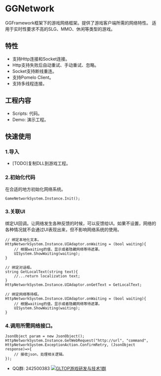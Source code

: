 # GGNetwork

GGFramework框架下的游戏网络框架。提供了游戏客户端所需的网络特性。
适用于实时性要求不高的SLG、MMO、休闲等类型的游戏。

## 特性
* 支持Http连接和Socket连接。
* Http支持失败后自动重试、手动重试、忽略。
* Socket支持断线重连。
* 支持Pomelo Client。
* 支持多线程连接。

## 工程内容
* Scripts: 代码。
* Demo: 演示工程。

## 快速使用
### 1.导入
* [TODO]复制DLL到游戏工程。

### 2.初始化代码
在合适的地方初始化网络系统。

```
GameNetworkSystem.Instance.Init();
```

### 3.关联UI
绑定UI回调。让网络发生各种反馈的时候，可以反馈给UI。如果不设置，网络的各种情况就不会通过UI表现出来，但不影响网络系统的使用。

```
// 绑定本地化文本。
HttpNetworkSystem.Instance.UIAdaptor.onWaiting = (bool waiting){
	// 根据waiting的值，显示或者隐藏网络等待遮罩。
	UISystem.ShowWaiting(waiting);
}

// 绑定对话框。
string GetLocalText(string text){
	//...return localization text;
}
HttpNetworkSystem.Instance.UIAdaptor.onGetText = GetLocalText;

// 绑定网络等待框。
HttpNetworkSystem.Instance.UIAdaptor.onWaiting = (bool waiting){
	// 根据waiting的值，显示或者隐藏网络等待遮罩。
	UISystem.ShowWaiting(waiting);
}

```

### 4.调用所需网络接口。
```
JsonObject param = new JsonObject();
HttpNetworkSystem.Instance.GetWebRequest("http://url", "command", HttpNetworkSystem.ExceptionAction.ConfirmRetry, (JsonObject response)=>{
	// 接收json，处理相关逻辑。
});

```

* QQ群: 242500383 [![GLTOP游戏研发与技术1群](https://pub.idqqimg.com/wpa/images/group.png)](https://qm.qq.com/cgi-bin/qm/qr?k=fy4Z65nE-5Jd1ay8FkJpDc9iPJyW3d38&jump_from=webapi) 
